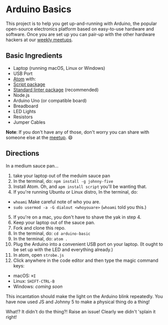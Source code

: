 # Arduino Basics

This project is to help you get up-and-running with Arduino, the popular open-source electronics platform based on easy-to-use hardware and software. Once you are set up you can pair-up with the other hardware hackers at our [weekly meetups](http://www.meetup.com/la-fullstack/).

## Basic Ingredients

* Laptop (running macOS, Linux or Windows)
* USB Port
* [Atom](https://atom.io/) with:
 * [Script package](https://atom.io/packages/script)
 * [Standard linter package](https://atom.io/packages/linter-js-standard) (recommended)
* Node.js
* Arduino Uno (or compatible board)
* Breadboard
* LED Lights
* Resistors
* Jumper Cables

**Note**: If you don't have any of those, don't worry you can share with someone else at the [meetup](http://www.meetup.com/la-fullstack/). :smile:

## Directions

In a medium sauce pan...

1. take your laptop out of the meduim sauce pan
2. In the terminal, do: `npm install -g johnny-five`
3. Install Atom. Oh, and `apm install script` you'll be wanting that.
4. If you're running Ubuntu or Linux distro, In the terminal, do:
 - `whoami` Make careful note of who you are.
 - `sudo usermod -a -G dialout <whoyouare>` (`whoami` told you this.)
5. If you're on a mac, you don't have to shave the yak in step 4.
6. Keep your laptop out of the sauce pan.
7. Fork and clone this repo.
8. In the terminal, do: `cd arduino-basic`
9. In the terminal, do: `atom .`
10. Plug the Arduino into a convenient USB port on your laptop. (It ought to be set up with the LED and everything already.)
11. In atom, open `strobe.js`
12. Click anywhere in the code editor and then type the magic command keys:
 * macOS: `⌘I`
 * Linux: `SHIFT-CTRL-B`
 * Windows: _coming soon_

This incantation should make the light on the Arduino blink repeatedly. You have now used JS and Johnny 5 to make a physical thing do a thing!

What!? It didn't do the thing?! Raise an issue! Clearly we didn't 'splain it right!
